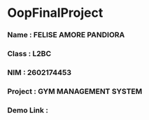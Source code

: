# **OopFinalProject**
### Name        : FELISE AMORE PANDIORA
### Class       : L2BC
### NIM         : 2602174453
### Project     : GYM MANAGEMENT SYSTEM
### Demo Link   : 